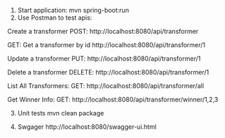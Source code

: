 1. Start application:
mvn spring-boot:run
2. Use Postman to test apis:

Create a transformer
POST:
http://localhost:8080/api/transformer


GET:
Get a transformer by id
http://localhost:8080/api/transformer/1

Update a transformer
PUT:
http://localhost:8080/api/transformer/1

Delete a transformer
DELETE:
http://localhost:8080/api/transformer/1

List All Transformers:
GET:
http://localhost:8080/api/transformer/all

Get Winner Info:
GET:
http://localhost:8080/api/transformer/winner/1,2,3

3. Unit tests
mvn clean package

4. Swgager
http://localhost:8080/swagger-ui.html

